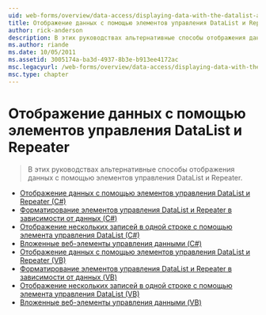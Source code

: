 ```yaml
---
uid: web-forms/overview/data-access/displaying-data-with-the-datalist-and-repeater/index
title: Отображение данных с помощью элементов управления DataList и Repeater | Документация Майкрософт
author: rick-anderson
description: В этих руководствах альтернативные способы отображения данных с помощью элементов управления DataList и Repeater.
ms.author: riande
ms.date: 10/05/2011
ms.assetid: 3005174a-ba3d-4937-8b3e-b913ee4172ac
msc.legacyurl: /web-forms/overview/data-access/displaying-data-with-the-datalist-and-repeater
msc.type: chapter
---
```

<a name="displaying-data-with-the-datalist-and-repeater"></a>Отображение данных с помощью элементов управления DataList и Repeater
====================
> В этих руководствах альтернативные способы отображения данных с помощью элементов управления DataList и Repeater.


- [Отображение данных с помощью элементов управления DataList и Repeater (C#)](displaying-data-with-the-datalist-and-repeater-controls-cs.md)
- [Форматирование элементов управления DataList и Repeater в зависимости от данных (C#)](formatting-the-datalist-and-repeater-based-upon-data-cs.md)
- [Отображение нескольких записей в одной строке с помощью элемента управления DataList (C#)](showing-multiple-records-per-row-with-the-datalist-control-cs.md)
- [Вложенные веб-элементы управления данными (C#)](nested-data-web-controls-cs.md)
- [Отображение данных с помощью элементов управления DataList и Repeater (VB)](displaying-data-with-the-datalist-and-repeater-controls-vb.md)
- [Форматирование элементов управления DataList и Repeater в зависимости от данных (VB)](formatting-the-datalist-and-repeater-based-upon-data-vb.md)
- [Отображение нескольких записей в одной строке с помощью элемента управления DataList (VB)](showing-multiple-records-per-row-with-the-datalist-control-vb.md)
- [Вложенные веб-элементы управления данными (VB)](nested-data-web-controls-vb.md)
